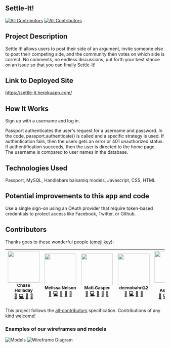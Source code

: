 ## Settle-It!
[![All Contributors](https://img.shields.io/badge/all_contributors-6-orange.svg?style=flat-square)](#contributors)
[![All Contributors](https://img.shields.io/badge/all_contributors-0-orange.svg?style=flat-square)](#contributors)

## Project Description

Settle It! allows users to post their side of an argument, invite someone else to post their competing side, and the community then votes on which side is correct. No comments, no endless discussions, put forth your best stance on an issue so that you can finally Settle-It!

## Link to Deployed Site

https://settle-it.herokuapp.com/

## How It Works

Sign up with a username and log in. 

Passport authenticates the user's request for a username and password. In the code, passport.authenticate() is called and a specific strategy is used. If authentication fails, then the users gets an error or 401 unauthorized status. If authentification succeeds, then the user is directed to the home page. The username is compared to user names in the database.


## Technologies Used
Passport, MySQL, Handlebars
balsamiq models, 
Javascript, CSS, HTML

## Potential improvements to this app and code

Use a single sign-on using an OAuth provider that require token-based credentials to protect access like Facebook, Twitter, or Github.



<!-- follow the instructions here https://www.npmjs.com/package/all-contributors-cli 
after intial set up, add people and their icon by using npm run contributers:add -- mnelson doc code
then run the command npm run contributors:generate-->
## Contributors

Thanks goes to these wonderful people ([emoji key](https://github.com/kentcdodds/all-contributors#emoji-key)):
<!-- ALL-CONTRIBUTORS-LIST:START - Do not remove or modify this section -->
<!-- prettier-ignore -->
| [<img src="https://avatars2.githubusercontent.com/u/39205866?v=4" width="100px;"/><br /><sub><b>Chase Holladay</b></sub>](https://www.linkedin.com/in/chaseholladay/)<br />[📖](https://github.com/mnelson13/Settle-It/commits?author=chaseholladay "Documentation") [💻](https://github.com/mnelson13/Settle-It/commits?author=chaseholladay "Code") [🤔](#ideas-chaseholladay "Ideas, Planning, & Feedback") [👀](#review-chaseholladay "Reviewed Pull Requests") | [<img src="https://avatars3.githubusercontent.com/u/38267278?v=4" width="100px;"/><br /><sub><b>Melissa Nelson</b></sub>](https://github.com/mnelson13)<br />[📖](https://github.com/mnelson13/Settle-It/commits?author=mnelson13 "Documentation") [💻](https://github.com/mnelson13/Settle-It/commits?author=mnelson13 "Code") [🤔](#ideas-mnelson13 "Ideas, Planning, & Feedback") [👀](#review-mnelson13 "Reviewed Pull Requests") [🎨](#design-mnelson13 "Design") | [<img src="https://avatars0.githubusercontent.com/u/36514598?v=4" width="100px;"/><br /><sub><b>Matt Gasper</b></sub>](https://github.com/mattypockets)<br />[📖](https://github.com/mnelson13/Settle-It/commits?author=mattypockets "Documentation") [💻](https://github.com/mnelson13/Settle-It/commits?author=mattypockets "Code") [🤔](#ideas-mattypockets "Ideas, Planning, & Feedback") [👀](#review-mattypockets "Reviewed Pull Requests") [🎨](#design-mattypockets "Design") | [<img src="https://avatars0.githubusercontent.com/u/41357885?v=4" width="100px;"/><br /><sub><b>deenobahri12</b></sub>](https://github.com/deenobahri12)<br />[📖](https://github.com/mnelson13/Settle-It/commits?author=deenobahri12 "Documentation") [💻](https://github.com/mnelson13/Settle-It/commits?author=deenobahri12 "Code") [🤔](#ideas-deenobahri12 "Ideas, Planning, & Feedback") [👀](#review-deenobahri12 "Reviewed Pull Requests") | [<img src="https://avatars1.githubusercontent.com/u/43099258?v=4" width="100px;"/><br /><sub><b>Yuval Ashkenazi</b></sub>](https://github.com/Yuvashkenazi)<br />[📖](https://github.com/mnelson13/Settle-It/commits?author=Yuvashkenazi "Documentation") [💻](https://github.com/mnelson13/Settle-It/commits?author=Yuvashkenazi "Code") [🤔](#ideas-Yuvashkenazi "Ideas, Planning, & Feedback") [👀](#review-Yuvashkenazi "Reviewed Pull Requests") [🐛](https://github.com/mnelson13/Settle-It/issues?q=author%3AYuvashkenazi "Bug reports") | [<img src="https://avatars3.githubusercontent.com/u/12818787?v=4" width="100px;"/><br /><sub><b>Spencer Berg</b></sub>](https://github.com/sbd367)<br />[📖](https://github.com/mnelson13/Settle-It/commits?author=sbd367 "Documentation") [💻](https://github.com/mnelson13/Settle-It/commits?author=sbd367 "Code") [🤔](#ideas-sbd367 "Ideas, Planning, & Feedback") [👀](#review-sbd367 "Reviewed Pull Requests") [🐛](https://github.com/mnelson13/Settle-It/issues?q=author%3Asbd367 "Bug reports") |
| :---: | :---: | :---: | :---: | :---: | :---: |
<!-- ALL-CONTRIBUTORS-LIST:END -->
<!-- Thanks goes to these wonderful people ([emoji key](https://github.com/kentcdodds/all-contributors#emoji-key)): -->

<!-- ALL-CONTRIBUTORS-LIST:START - Do not remove or modify this section -->
<!-- prettier-ignore -->
<!-- ALL-CONTRIBUTORS-LIST:END -->

This project follows the [all-contributors](https://github.com/kentcdodds/all-contributors) specification. Contributions of any kind welcome!


### Examples of our wireframes and models

<img src="public/css/Settle-It Models Diagram.png" href="https://www.lucidchart.com/invitations/accept/20eca931-1b53-4383-bf72-e04d465b0cb1" alt="Models" />

<img src="public/css/wireframe1.png" href="https://balsamiq.cloud/s38sisx/p8329os" alt="Wireframe Diagram"/>






